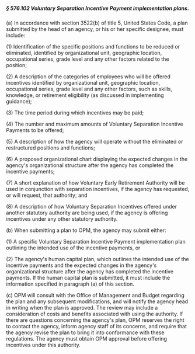 ##### § 576.102 Voluntary Separation Incentive Payment implementation plans. #####

(a) In accordance with section 3522(b) of title 5, United States Code, a plan submitted by the head of an agency, or his or her specific designee, must include:

(1) Identification of the specific positions and functions to be reduced or eliminated, identified by organizational unit, geographic location, occupational series, grade level and any other factors related to the position;

(2) A description of the categories of employees who will be offered incentives identified by organizational unit, geographic location, occupational series, grade level and any other factors, such as skills, knowledge, or retirement eligibility (as discussed in implementing guidance);

(3) The time period during which incentives may be paid;

(4) The number and maximum amounts of Voluntary Separation Incentive Payments to be offered;

(5) A description of how the agency will operate without the eliminated or restructured positions and functions;

(6) A proposed organizational chart displaying the expected changes in the agency's organizational structure after the agency has completed the incentive payments;

(7) A short explanation of how Voluntary Early Retirement Authority will be used in conjunction with separation incentives, if the agency has requested, or will request, that authority; and

(8) A description of how Voluntary Separation Incentives offered under another statutory authority are being used, if the agency is offering incentives under any other statutory authority.

(b) When submitting a plan to OPM, the agency may submit either:

(1) A specific Voluntary Separation Incentive Payment implementation plan outlining the intended use of the incentive payments, or

(2) The agency's human capital plan, which outlines the intended use of the incentive payments and the expected changes in the agency's organizational structure after the agency has completed the incentive payments. If the human capital plan is submitted, it must include the information specified in paragraph (a) of this section.

(c) OPM will consult with the Office of Management and Budget regarding the plan and any subsequent modifications, and will notify the agency head in writing when the plan is approved. The review may include a consideration of costs and benefits associated with using the authority. If there are questions concerning the agency's plan, OPM reserves the right to contact the agency, inform agency staff of its concerns, and require that the agency revise the plan to bring it into conformance with these regulations. The agency must obtain OPM approval before offering incentives under this authority.